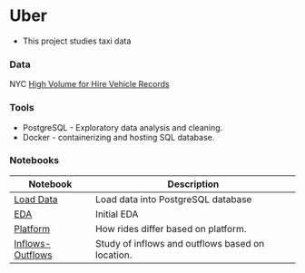 # Uber
- This project studies taxi data

### Data
NYC [High Volume for Hire Vehicle Records](https://www.nyc.gov/site/tlc/about/tlc-trip-record-data.page)

### Tools
- PostgreSQL - Exploratory data analysis and cleaning.
- Docker - containerizing and hosting SQL database.

### Notebooks
| Notebook                                                  | Description                                      |
| --------------------------------------------------------- | ------------------------------------------------ |
| [Load Data](./notebooks/01_load_data.ipynb)               | Load data into PostgreSQL database               |
| [EDA](./notebooks/02_EDA.ipynb)                           | Initial EDA                                      |
| [Platform](./notebooks/02_platform.ipynb)                 | How rides differ based on platform.              |
| [Inflows-Outflows](./notebooks/02_inflows_outflows.ipynb) | Study of inflows and outflows based on location. |